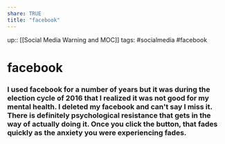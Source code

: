 ```yaml
---
share: TRUE
title: "facebook"
---
```


up:: [[Social Media Warning and MOC]]
tags: #socialmedia #facebook


# facebook
### I used facebook for a number of years but it was during the election cycle of 2016 that I realized it was not good for my mental health.  I deleted my facebook and can't say I miss it.  There is definitely psychological resistance that gets in the way of actually doing it.  Once you click the button, that fades quickly as the anxiety you were experiencing fades.



